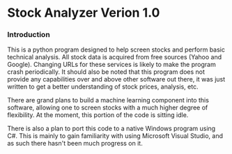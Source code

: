 # Stock Analyzer Verion 1.0

### Introduction

This is a python program designed to help screen stocks and perform basic technical analysis. All stock data is acquired from free sources (Yahoo and Google). Changing URLs for these services is likely to make the program crash periodically. It should also be noted that this program does not provide any capabilities over and above other software out there, it was just written to get a better understanding of stock prices, analysis, etc.

There are grand plans to build a machine learning component into this software, allowing one to screen stocks with a much higher degree of flexibility. At the moment, this portion of the code is sitting idle.

There is also a plan to port this code to a native Windows program using C#. This is mainly to gain familiarity with using Microsoft Visual Studio, and as such there hasn't been much progress on it.